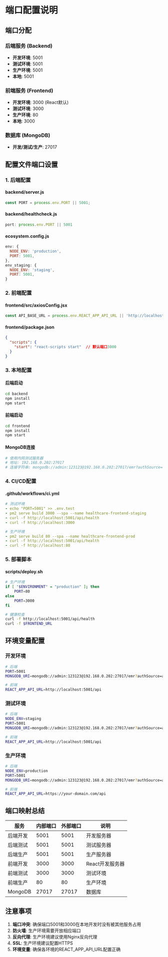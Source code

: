 # 端口配置说明

## 端口分配

### 后端服务 (Backend)
- **开发环境**: 5001
- **测试环境**: 5001  
- **生产环境**: 5001
- **本地**: 5001

### 前端服务 (Frontend)
- **开发环境**: 3000 (React默认)
- **测试环境**: 3000
- **生产环境**: 80
- **本地**: 3000

### 数据库 (MongoDB)
- **开发/测试/生产**: 27017

## 配置文件端口设置

### 1. 后端配置

#### backend/server.js
```javascript
const PORT = process.env.PORT || 5001;
```

#### backend/healthcheck.js
```javascript
port: process.env.PORT || 5001
```

#### ecosystem.config.js
```javascript
env: {
  NODE_ENV: 'production',
  PORT: 5001,
},
env_staging: {
  NODE_ENV: 'staging', 
  PORT: 5001,
}
```

### 2. 前端配置

#### frontend/src/axiosConfig.jsx
```javascript
const API_BASE_URL = process.env.REACT_APP_API_URL || 'http://localhost:5001/api';
```

#### frontend/package.json
```json
{
  "scripts": {
    "start": "react-scripts start"  // 默认端口3000
  }
}
```

### 3. 本地配置

#### 后端启动
```bash
cd backend
npm install
npm start
```

#### 前端启动
```bash
cd frontend
npm install
npm start
```

#### MongoDB连接
```bash
# 使用内网测试服务器
# 地址: 192.168.0.202:27017
# 连接字符串: mongodb://admin:123123@192.168.0.202:27017/emr?authSource=admin
```

### 4. CI/CD配置

#### .github/workflows/ci.yml
```yaml
# 测试环境
- echo "PORT=5001" >> .env.test
- pm2 serve build 3000 --spa --name healthcare-frontend-staging
- curl -f http://localhost:5001/api/health
- curl -f http://localhost:3000

# 生产环境  
- pm2 serve build 80 --spa --name healthcare-frontend-prod
- curl -f http://localhost:5001/api/health
- curl -f http://localhost:80
```

### 5. 部署脚本

#### scripts/deploy.sh
```bash
# 生产环境
if [ "$ENVIRONMENT" = "production" ]; then
    PORT=80
else
    PORT=3000
fi

# 健康检查
curl -f http://localhost:5001/api/health
curl -f $FRONTEND_URL
```

## 环境变量配置

### 开发环境
```bash
# 后端
PORT=5001
MONGODB_URI=mongodb://admin:123123@192.168.0.202:27017/emr?authSource=admin

# 前端
REACT_APP_API_URL=http://localhost:5001/api
```

### 测试环境
```bash
# 后端
NODE_ENV=staging
PORT=5001
MONGODB_URI=mongodb://admin:123123@192.168.0.202:27017/emr?authSource=admin

# 前端
REACT_APP_API_URL=http://localhost:5001/api
```

### 生产环境
```bash
# 后端
NODE_ENV=production
PORT=5001
MONGODB_URI=mongodb://admin:123123@192.168.0.202:27017/emr?authSource=admin

# 前端
REACT_APP_API_URL=https://your-domain.com/api
```

## 端口映射总结

| 服务 | 内部端口 | 外部端口 | 说明 |
|------|----------|----------|------|
| 后端开发 | 5001 | 5001 | 开发服务器 |
| 后端测试 | 5001 | 5001 | 测试服务器 |
| 后端生产 | 5001 | 5001 | 生产服务器 |
| 前端开发 | 3000 | 3000 | React开发服务器 |
| 前端测试 | 3000 | 3000 | 测试环境 |
| 前端生产 | 80 | 80 | 生产环境 |
| MongoDB | 27017 | 27017 | 数据库 |

## 注意事项

1. **端口冲突**: 确保端口5001和3000在本地开发时没有被其他服务占用
2. **防火墙**: 生产环境需要开放相应端口
3. **反向代理**: 生产环境建议使用Nginx反向代理
4. **SSL**: 生产环境建议配置HTTPS
5. **环境变量**: 确保各环境的REACT_APP_API_URL配置正确
